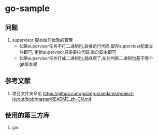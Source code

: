# go-sample

## 问题

1. supervisor 脚本如何优雅的管理
    - 如果supervisor任务不打二进制包,直接运行代码,留存superviosr配置文件即可, 更新supervisor只需要拉代码,重启脚本即可
    - 如果supervisor任务打成二进制包,就麻烦了,如何判断二进制包基于哪个git版本呢

## 参考文献

1. 项目文件夹命名 <https://github.com/golang-standards/project-layout/blob/master/README_zh-CN.md>

## 使用的第三方库

1. gin
